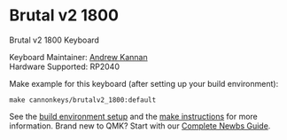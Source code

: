 # Brutal v2 1800

Brutal v2 1800 Keyboard

Keyboard Maintainer: [Andrew Kannan](https://github.com/awkannan)  
Hardware Supported: RP2040  

Make example for this keyboard (after setting up your build environment):

    make cannonkeys/brutalv2_1800:default

See the [build environment setup](https://docs.qmk.fm/#/getting_started_build_tools) and the [make instructions](https://docs.qmk.fm/#/getting_started_make_guide) for more information. Brand new to QMK? Start with our [Complete Newbs Guide](https://docs.qmk.fm/#/newbs).
